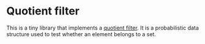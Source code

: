# Quotient filter

This is a tiny library that implements a 
[quotient filter](http://en.wikipedia.org/wiki/Quotient_filter).
It is a probabilistic data structure used to test whether an element
belongs to a set.